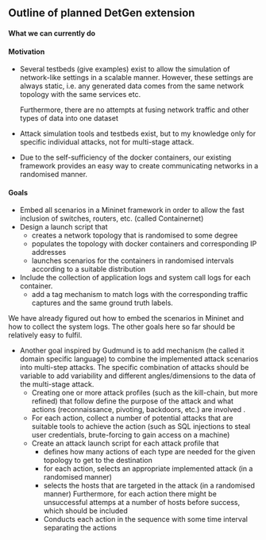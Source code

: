 ## Outline of planned DetGen extension



#### What we can currently do



#### Motivation

- Several testbeds (give examples) exist to allow the simulation of network-like settings in a scalable manner. However, these settings are always static, i.e. any generated data comes from the same network topology with the same services etc.

  Furthermore, there are no attempts at fusing network traffic and other types of data into one dataset

- Attack simulation tools and testbeds exist, but to my knowledge only for specific individual attacks, not for multi-stage attack. 

- Due to the self-sufficiency of the docker containers, our existing framework provides an easy way to create communicating networks in a randomised manner. 
  

#### Goals

- Embed all scenarios in a Mininet framework in order to allow the fast inclusion of switches, routers, etc. (called Containernet)
- Design a launch script that 
  - creates a network topology that is randomised to some degree
  - populates the topology with docker containers and corresponding IP addresses
  - launches scenarios for the containers in randomised intervals according to a suitable distribution
- Include  the  collection  of  application  logs  and  system  call  logs  for  each  container. 
  - add a tag mechanism to match logs with the corresponding traffic captures and the same ground truth labels.



We have already figured out how to embed the scenarios in Mininet and how to collect the system logs. The other goals here so far should be relatively easy to fulfil.



- Another goal inspired by Gudmund is to add mechanism (he called it domain specific language) to combine the implemented attack scenarios into multi-step attacks. The specific combination of attacks should be variable to add variability and different angles/dimensions to the data of the multi-stage attack.
  - Creating one or more attack profiles (such as the kill-chain, but more refined) that follow define the purpose of the attack and what actions (reconnaissance, pivoting, backdoors, etc.) are involved .
  - For each action, collect a number of potential attacks that are suitable tools to achieve the action (such as SQL injections to steal user credentials, brute-forcing to gain access on a machine)
  - Create an attack launch script for each attack profile that
    - defines how many actions of each type are needed for the given topology to get to the destination
    - for each action, selects an appropriate implemented attack (in a randomised manner)
    - selects the hosts that are targeted in the attack (in a randomised manner)
      Furthermore, for each action there might be unsuccessful attemps at a number of hosts before success, which should be included
    - Conducts each action in the sequence with some time interval separating the actions








